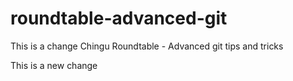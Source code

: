 # roundtable-advanced-git
This is a change
Chingu Roundtable - Advanced git tips and tricks

This is a new change

